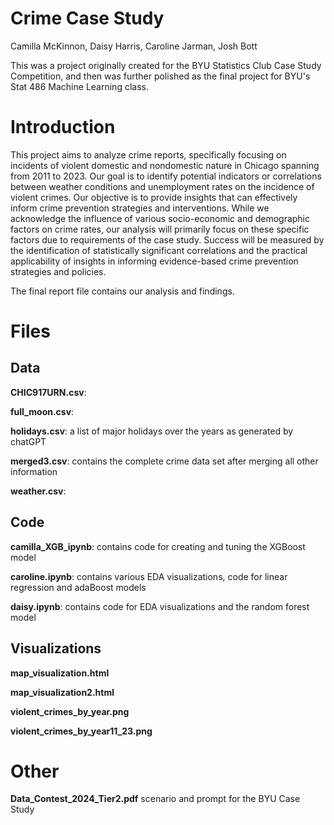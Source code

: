 # Crime Case Study

Camilla McKinnon,
Daisy Harris,
Caroline Jarman,
Josh Bott

This was a project originally created for the BYU Statistics Club Case Study Competition, and then was further polished as the final project for BYU's Stat 486 Machine Learning class. 

# Introduction

This project aims to analyze crime reports, specifically focusing on incidents of violent domestic and nondomestic nature in Chicago spanning from 2011 to 2023. Our goal is to identify potential indicators or correlations between weather conditions and unemployment rates on the incidence of violent crimes. Our objective is to provide insights that can effectively inform crime prevention strategies and interventions. While we acknowledge the influence of various socio-economic and demographic factors on crime rates, our analysis will primarily focus on these specific factors due to requirements of the case study. Success will be measured by the identification of statistically significant correlations and the practical applicability of insights in informing evidence-based crime prevention strategies and policies.

The final report file contains our analysis and findings.

# Files

## Data

**CHIC917URN.csv**:

**full_moon.csv**:

**holidays.csv**: a list of major holidays over the years as generated by chatGPT

**merged3.csv**: contains the complete crime data set after merging all other information

**weather.csv**:

## Code

**camilla_XGB_ipynb**: contains code for creating and tuning the XGBoost model

**caroline.ipynb**: contains various EDA visualizations, code for linear regression and adaBoost models

**daisy.ipynb**: contains code for EDA visualizations and the random forest model

## Visualizations

**map_visualization.html**

**map_visualization2.html**

**violent_crimes_by_year.png**

**violent_crimes_by_year11_23.png**

# Other

**Data_Contest_2024_Tier2.pdf** scenario and prompt for the BYU Case Study




